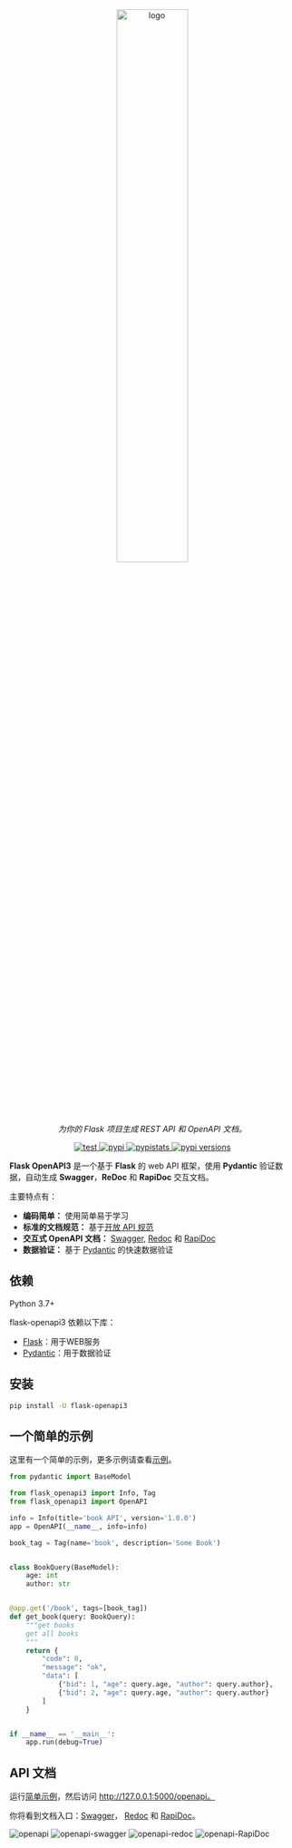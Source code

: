 <div align="center">
    <a href="https://luolingchun.github.io/flask-openapi3/" target="_blank">
        <img src="https://github.com/luolingchun/flask-openapi3/raw/master/docs/images/logo-text.png" width="50%"
             height="auto" alt="logo">
    </a>
</div>
<p align="center">
    <em>为你的 Flask 项目生成 REST API 和 OpenAPI 文档。</em>
</p>
<p align="center">
    <a href="https://github.com/luolingchun/flask-openapi3/actions/workflows/test.yml" target="_blank">
        <img src="https://img.shields.io/github/workflow/status/luolingchun/flask-openapi3/test" alt="test">
    </a>
    <a href="https://pypi.org/project/flask-openapi3/" target="_blank">
        <img src="https://img.shields.io/pypi/v/flask-openapi3" alt="pypi">
    </a>
    <a href="https://pypistats.org/packages/flask-openapi3" target="_blank">
        <img src="https://img.shields.io/pypi/dm/flask-openapi3" alt="pypistats">
    </a>
    <a href="https://pypi.org/project/flask-openapi3/" target="_blank">
        <img src="https://img.shields.io/pypi/pyversions/flask-openapi3" alt="pypi versions">
    </a>
</p>

**Flask OpenAPI3** 是一个基于 **Flask** 的 web API 框架，使用 **Pydantic** 验证数据，自动生成 **Swagger**，**ReDoc** 和 **RapiDoc**
交互文档。

主要特点有：

- **编码简单：** 使用简单易于学习
- **标准的文档规范：** 基于[开放 API 规范](https://github.com/OAI/OpenAPI-Specification)
- **交互式 OpenAPI 文档：** [Swagger](https://github.com/swagger-api/swagger-ui), [Redoc](https://github.com/Redocly/redoc)
  和 [RapiDoc](https://github.com/mrin9/RapiDoc)
- **数据验证：** 基于 [Pydantic](https://github.com/samuelcolvin/pydantic) 的快速数据验证

## 依赖

Python 3.7+

flask-openapi3 依赖以下库：

- [Flask](https://github.com/pallets/flask)：用于WEB服务
- [Pydantic](https://github.com/samuelcolvin/pydantic)：用于数据验证

## 安装

```bash
pip install -U flask-openapi3
```

## 一个简单的示例

这里有一个简单的示例，更多示例请查看[示例](https://luolingchun.github.io/flask-openapi3/zh/Example/)。

```python
from pydantic import BaseModel

from flask_openapi3 import Info, Tag
from flask_openapi3 import OpenAPI

info = Info(title='book API', version='1.0.0')
app = OpenAPI(__name__, info=info)

book_tag = Tag(name='book', description='Some Book')


class BookQuery(BaseModel):
    age: int
    author: str


@app.get('/book', tags=[book_tag])
def get_book(query: BookQuery):
    """get books
    get all books
    """
    return {
        "code": 0,
        "message": "ok",
        "data": [
            {"bid": 1, "age": query.age, "author": query.author},
            {"bid": 2, "age": query.age, "author": query.author}
        ]
    }


if __name__ == '__main__':
    app.run(debug=True)
```

## API 文档

运行[简单示例](https://github.com/luolingchun/flask-openapi3/blob/master/examples/simple_demo.py)，然后访问
http://127.0.0.1:5000/openapi。

你将看到文档入口：[Swagger](https://github.com/swagger-api/swagger-ui)，
[Redoc](https://github.com/Redocly/redoc) 和 [RapiDoc](https://github.com/mrin9/RapiDoc)。

![openapi](https://github.com/luolingchun/flask-openapi3/raw/master/docs/images/openapi.png)
![openapi-swagger](https://github.com/luolingchun/flask-openapi3/raw/master/docs/images/openapi-swagger.png)
![openapi-redoc](https://github.com/luolingchun/flask-openapi3/raw/master/docs/images/openapi-redoc.png)
![openapi-RapiDoc](https://github.com/luolingchun/flask-openapi3/raw/master/docs/images/openapi-rapidoc.png)
